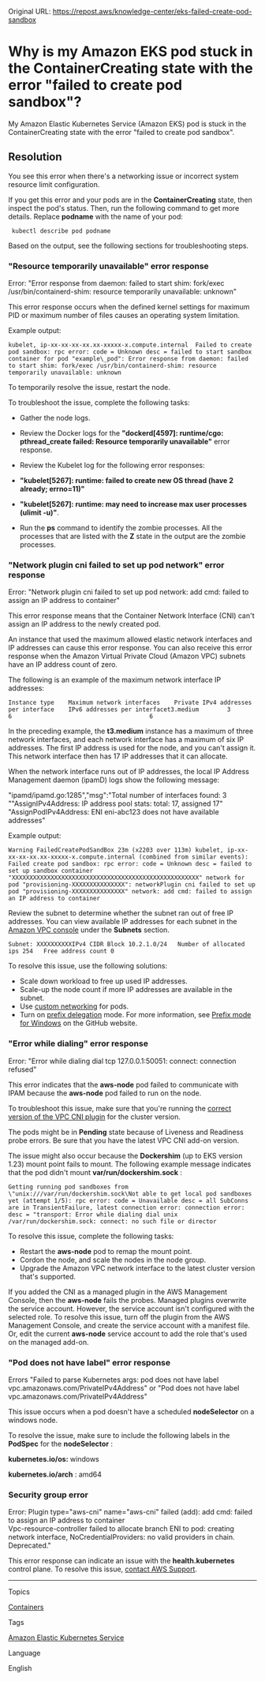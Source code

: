 Original URL: <https://repost.aws/knowledge-center/eks-failed-create-pod-sandbox>

# Why is my Amazon EKS pod stuck in the ContainerCreating state with the error "failed to create pod sandbox"?

My Amazon Elastic Kubernetes Service (Amazon EKS) pod is stuck in the ContainerCreating state with the error "failed to create pod sandbox".

## Resolution

You see this error when there's a networking issue or incorrect system resource limit configuration.

If you get this error and your pods are in the **ContainerCreating** state, then inspect the pod's status. Then, run the following command to get more details. Replace **podname** with the name of your pod:
    
    
     kubectl describe pod podname 

Based on the output, see the following sections for troubleshooting steps.

### "Resource temporarily unavailable" error response

Error: "Error response from daemon: failed to start shim: fork/exec /usr/bin/containerd-shim: resource temporarily unavailable: unknown"

This error response occurs when the defined kernel settings for maximum PID or maximum number of files causes an operating system limitation.

Example output:
    
    
    kubelet, ip-xx-xx-xx-xx.xx-xxxxx-x.compute.internal  Failed to create pod sandbox: rpc error: code = Unknown desc = failed to start sandbox container for pod "example\_pod": Error response from daemon: failed to start shim: fork/exec /usr/bin/containerd-shim: resource temporarily unavailable: unknown

To temporarily resolve the issue, restart the node.

To troubleshoot the issue, complete the following tasks:

  * Gather the node logs.

  * Review the Docker logs for the **"dockerd[4597]: runtime/cgo: pthread_create failed: Resource temporarily unavailable"** error response.

  * Review the Kubelet log for the following error responses:

  * **"kubelet[5267]: runtime: failed to create new OS thread (have 2 already; errno=11)"**

  * **"kubelet[5267]: runtime: may need to increase max user processes (ulimit -u)"**.

  * Run the **ps** command to identify the zombie processes. All the processes that are listed with the **Z** state in the output are the zombie processes.




### "Network plugin cni failed to set up pod network" error response

Error: "Network plugin cni failed to set up pod network: add cmd: failed to assign an IP address to container"

This error response means that the Container Network Interface (CNI) can't assign an IP address to the newly created pod.

An instance that used the maximum allowed elastic network interfaces and IP addresses can cause this error response. You can also receive this error response when the Amazon Virtual Private Cloud (Amazon VPC) subnets have an IP address count of zero.

The following is an example of the maximum network interface IP addresses:
    
    
    Instance type    Maximum network interfaces    Private IPv4 addresses per interface    IPv6 addresses per interfacet3.medium        3                             6                                       6

In the preceding example, the **t3.medium** instance has a maximum of three network interfaces, and each network interface has a maximum of six IP addresses. The first IP address is used for the node, and you can't assign it. This network interface then has 17 IP addresses that it can allocate.

When the network interface runs out of IP addresses, the local IP Address Management daemon (ipamD) logs show the following message:

"ipamd/ipamd.go:1285","msg":"Total number of interfaces found: 3 ""AssignIPv4Address: IP address pool stats: total: 17, assigned 17" "AssignPodIPv4Address: ENI eni-abc123 does not have available addresses"

Example output:
    
    
    Warning FailedCreatePodSandBox 23m (x2203 over 113m) kubelet, ip-xx-xx-xx-xx.xx-xxxxx-x.compute.internal (combined from similar events): Failed create pod sandbox: rpc error: code = Unknown desc = failed to set up sandbox container "XXXXXXXXXXXXXXXXXXXXXXXXXXXXXXXXXXXXXXXXXXXXXXXXXXXXX" network for pod "provisioning-XXXXXXXXXXXXXXX": networkPlugin cni failed to set up pod "provisioning-XXXXXXXXXXXXXXX" network: add cmd: failed to assign an IP address to container

Review the subnet to determine whether the subnet ran out of free IP addresses. You can view available IP addresses for each subnet in the [Amazon VPC console](<https://console.aws.amazon.com/vpc/>) under the **Subnets** section.
    
    
    Subnet: XXXXXXXXXXIPv4 CIDR Block 10.2.1.0/24   Number of allocated ips 254   Free address count 0

To resolve this issue, use the following solutions:

  * Scale down workload to free up used IP addresses.
  * Scale-up the node count if more IP addresses are available in the subnet.
  * Use [custom networking](<https://docs.aws.amazon.com/eks/latest/userguide/cni-custom-network.html>) for pods.
  * Turn on [prefix delegation](<https://docs.aws.amazon.com/eks/latest/userguide/cni-increase-ip-addresses.html>) mode. For more information, see [Prefix mode for Windows](<https://github.com/aws/aws-eks-best-practices/blob/master/content/networking/prefix-mode/index_windows.md#replace-all-nodes-during-migration-from-secondary-ip-mode-to-prefix-delegation-mode-or-vice-versa>) on the GitHub website.



### "Error while dialing" error response

Error: "Error while dialing dial tcp 127.0.0.1:50051: connect: connection refused"

This error indicates that the **aws-node** pod failed to communicate with IPAM because the **aws-node** pod failed to run on the node.

To troubleshoot this issue, make sure that you're running the [correct version of the VPC CNI plugin](<https://docs.aws.amazon.com/eks/latest/userguide/managing-vpc-cni.html>) for the cluster version.

The pods might be in **Pending** state because of Liveness and Readiness probe errors. Be sure that you have the latest VPC CNI add-on version.

The issue might also occur because the **Dockershim** (up to EKS version 1.23) mount point fails to mount. The following example message indicates that the pod didn't mount **var/run/dockershim.sock** :
    
    
    Getting running pod sandboxes from \"unix:///var/run/dockershim.sock\Not able to get local pod sandboxes yet (attempt 1/5): rpc error: code = Unavailable desc = all SubConns are in TransientFailure, latest connection error: connection error: desc = "transport: Error while dialing dial unix /var/run/dockershim.sock: connect: no such file or director

To resolve this issue, complete the following tasks:

  * Restart the **aws-node** pod to remap the mount point.
  * Cordon the node, and scale the nodes in the node group.
  * Upgrade the Amazon VPC network interface to the latest cluster version that's supported.



If you added the CNI as a managed plugin in the AWS Management Console, then the **aws-node** fails the probes. Managed plugins overwrite the service account. However, the service account isn't configured with the selected role. To resolve this issue, turn off the plugin from the AWS Management Console, and create the service account with a manifest file. Or, edit the current **aws-node** service account to add the role that's used on the managed add-on.

### "Pod does not have label" error response

Errors "Failed to parse Kubernetes args: pod does not have label vpc.amazonaws.com/PrivateIPv4Address" or "Pod does not have label vpc.amazonaws.com/PrivateIPv4Address"

This issue occurs when a pod doesn't have a scheduled **nodeSelector** on a windows node.

To resolve the issue, make sure to include the following labels in the **PodSpec** for the **nodeSelector** :

**kubernetes.io/os:** windows 

**kubernetes.io/arch** : amd64

### Security group error

Error: Plugin type="aws-cni" name="aws-cni" failed (add): add cmd: failed to assign an IP address to container  
Vpc-resource-controller failed to allocate branch ENI to pod: creating network interface, NoCredentialProviders: no valid providers in chain. Deprecated."

This error response can indicate an issue with the **health.kubernetes** control plane. To resolve this issue, [contact AWS Support](<https://console.aws.amazon.com/support/home#/case/create?issueType=technical>).

* * *

Topics

[Containers](<https://repost.aws/topics/TAgOdRefu6ShempO3dWPEofg/containers>)

Tags

[Amazon Elastic Kubernetes Service](<https://repost.aws/tags/TA4IvCeWI1TE66q4jEj4Z9zg/amazon-elastic-kubernetes-service>)

Language

English
